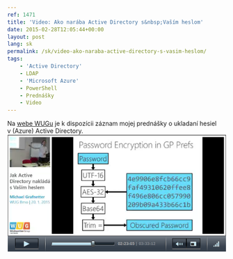 ```yaml
---
ref: 1471
title: 'Video: Ako narába Active Directory s&nbsp;Vaším heslom'
date: 2015-02-28T12:05:44+00:00
layout: post
lang: sk
permalink: /sk/video-ako-naraba-active-directory-s-vasim-heslom/
tags:
    - 'Active Directory'
    - LDAP
    - 'Microsoft Azure'
    - PowerShell
    - Prednášky
    - Video
---
```


Na [webe WUGu](https://www.wug.cz/zaznamy/255-Jak-Active-Directory-naklada-s-Vasim-heslem) je&nbsp;k dispozícii záznam mojej prednášky o&nbsp;ukladaní hesiel v&nbsp;(Azure) Active Directory.
[  ](https://www.wug.cz/zaznamy/255-Jak-Active-Directory-naklada-s-Vasim-heslem)[![WUG 2015 - AD Passwords](/wp-content/uploads/wug2015_passwords.png)](https://www.wug.cz/zaznamy/255-Jak-Active-Directory-naklada-s-Vasim-heslem)